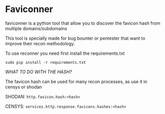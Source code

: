 # Faviconner
faviconner is a python tool that allow you to discover the favicon hash from multiple domains/subdomains

This tool is specially made for bug bounter or pentester that want to improve their recon methodology.

To use reconner you need first install the requirements.txt

```sudo pip install -r requirements.txt```

*WHAT TO DO WITH THE HASH?*

The favicon hash can be used for many recon processes, as use it in censys or shodan

SHODAN:
```http.favicon.hash:<hash>```

CENSYS:
```services.http.response.favicons.hashes:<hash>```

